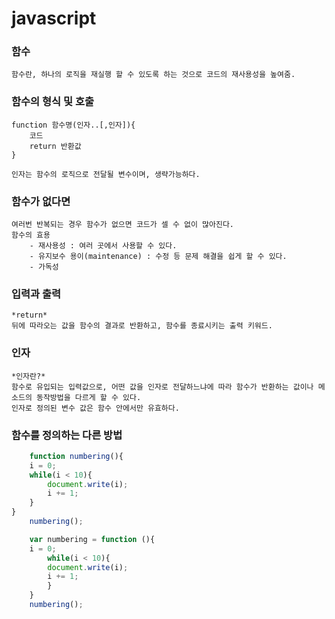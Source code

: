 # javascript

### 함수
	함수란, 하나의 로직을 재실행 할 수 있도록 하는 것으로 코드의 재사용성을 높여줌.



### 함수의 형식 및 호출
	function 함수명(인자..[,인자]){
		코드
		return 반환값
	}

	인자는 함수의 로직으로 전달될 변수이며, 생략가능하다.



### 함수가 없다면
	여러번 반복되는 경우 함수가 없으면 코드가 셀 수 없이 많아진다.
	함수의 효용
		- 재사용성 : 여러 곳에서 사용할 수 있다.
		- 유지보수 용이(maintenance) : 수정 등 문제 해결을 쉽게 할 수 있다.
		- 가독성



### 입력과 출력
	*return*
	뒤에 따라오는 값을 함수의 결과로 반환하고, 함수를 종료시키는 출력 키워드.


### 인자
	*인자란?*
	함수로 유입되는 입력값으로, 어떤 값을 인자로 전달하느냐에 따라 함수가 반환하는 값이나 메소드의 동작방법을 다르게 할 수 있다.
	인자로 정의된 변수 값은 함수 안에서만 유효하다.


### 함수를 정의하는 다른 방법

	
```javascript
	function numbering(){
    i = 0;
    while(i < 10){
        document.write(i);
        i += 1;
    }   
}
	numbering();
```


```javascript
	var numbering = function (){
    i = 0;
    	while(i < 10){
        document.write(i);
        i += 1;
    	}   
	}
	numbering();
```